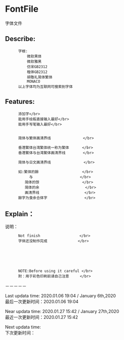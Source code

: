 # FontFile
字体文件
          
Describe:              </br>
----------

          字根:                           
              微软黑体                      
              微软雅黑                     
              仿宋GB2312                    
              楷体GB2312                  
              胡敬礼简体繁体                 
              MONACO                       
          以上字体均为互联网可搜索到字体   

Features: </br>
----------

          添加字</br>
          能用手绘板直接输入最好</br>
          能用手写笔输入最好</br>  


          简体与繁体画清界线　             </br>
     
          香港繁体台湾繁体统一称为繁体      </br>
          香港繁体与台湾繁体画清界线        </br>
    
          简体与日文画清界线               </br>

          如:繁体的餘　　　　　　　　　　　　</br>
          　　　与　　　　　　　　　　　　　</br>
             简体的馀             　　　　</br>
             简体的余                     </br>
             画清界线                   　</br>
          餘字为食余合体字                 </br>


Explain：                   </br>
----------
说明：                       </br>




          Not finish                  </br>
          字体还没制作完成              </br>






          NOTE:Before using it careful </br>
          附：用于彩色印刷前请自己注意　　　</br>
－－－－－           </br>

Last updata time: 2020.01.06 19:04  /  January 6th,2020    </br>
最后一次更新时间：2020.01.06 19:04                          </br>

Near updata time: 2020.01.27 15:42  /  January 27th,2020  </br>
最近一次更新时间：2020.01.27 15:42


Next updata time:                          </br>
下次更新时间：
